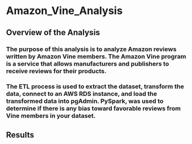 # Amazon_Vine_Analysis

## Overview of the Analysis

### The purpose of this analysis is to analyze Amazon reviews written by Amazon Vine members. The Amazon Vine program is a service that allows manufacturers and publishers to receive reviews for their products.
###  The ETL process is used to extract the dataset, transform the data, connect to an AWS RDS instance, and load the transformed data into pgAdmin. PySpark, was used to determine if there is any bias toward favorable reviews from Vine members in your dataset.

## Results
